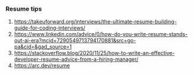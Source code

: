 ### Resume tips
1. https://takeuforward.org/interviews/the-ultimate-resume-building-guide-for-coding-interviews/
2. https://www.linkedin.com/advice/0/how-do-you-write-resume-stands-out-ai-era?mcid=7290549713794170881&src=go-pa&cid=&gad_source=1
3. https://stackoverflow.blog/2020/11/25/how-to-write-an-effective-developer-resume-advice-from-a-hiring-manager/
4. https://arc.dev/resume